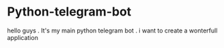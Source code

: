 # Python-telegram-bot
hello guys . It's my main python  telegram bot   . i want to create  a wonterfull application
